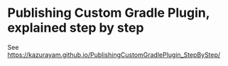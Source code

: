 # Publishing Custom Gradle Plugin, explained step by step

See https://kazurayam.github.io/PublishingCustomGradlePlugin_StepByStep/
